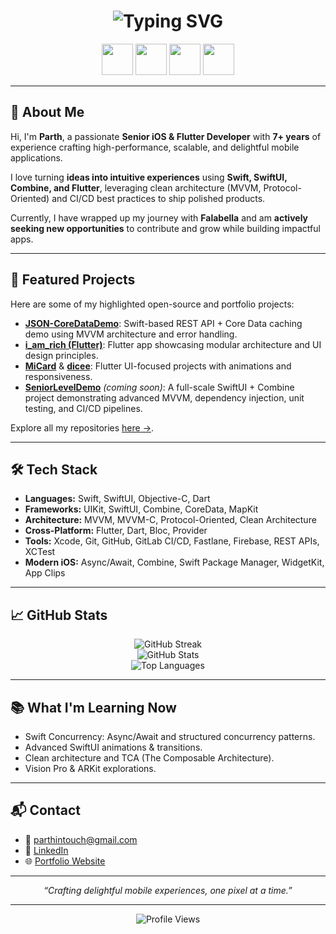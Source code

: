 <h1 align="center">
  <img src="https://readme-typing-svg.herokuapp.com/?font=Inter&size=36&duration=3000&pause=500&center=true&vCenter=true&width=500&lines=%F0%9F%91%8B+Hi%2C+I'm+Parth+Mangi;Senior+iOS+Developer;7%2B+Years+Experience;Open+to+New+Opportunities" alt="Typing SVG" />
</h1>

<p align="center">
  <img src="https://cdn.jsdelivr.net/gh/devicons/devicon/icons/swift/swift-original.svg" width="50"/>
  <img src="https://cdn.jsdelivr.net/gh/devicons/devicon/icons/flutter/flutter-original.svg" width="50"/>
  <img src="https://cdn.jsdelivr.net/gh/devicons/devicon/icons/dart/dart-original.svg" width="50"/>
  <img src="https://cdn.jsdelivr.net/gh/devicons/devicon/icons/github/github-original.svg" width="50"/>
</p>

---

## 🚀 About Me

Hi, I'm **Parth**, a passionate **Senior iOS & Flutter Developer** with **7+ years** of experience crafting high-performance, scalable, and delightful mobile applications.

I love turning **ideas into intuitive experiences** using **Swift, SwiftUI, Combine, and Flutter**, leveraging clean architecture (MVVM, Protocol-Oriented) and CI/CD best practices to ship polished products.

Currently, I have wrapped up my journey with **Falabella** and am **actively seeking new opportunities** to contribute and grow while building impactful apps.

---

## 🧩 Featured Projects

Here are some of my highlighted open-source and portfolio projects:

- [**JSON-CoreDataDemo**](https://github.com/ParthMangi/JSON-CoreDataDemo): Swift-based REST API + Core Data caching demo using MVVM architecture and error handling.
- [**i_am_rich (Flutter)**](https://github.com/ParthMangi/i_am_rich): Flutter app showcasing modular architecture and UI design principles.
- [**MiCard**](https://github.com/ParthMangi/mi_card_flutter) & [**dicee**](https://github.com/ParthMangi/dicee-flutter): Flutter UI-focused projects with animations and responsiveness.
- [**SeniorLevelDemo**](https://github.com/ParthMangi/SeniorLevelDemo) *(coming soon)*: A full-scale SwiftUI + Combine project demonstrating advanced MVVM, dependency injection, unit testing, and CI/CD pipelines.

Explore all my repositories [here →](https://github.com/ParthMangi?tab=repositories).

---

## 🛠 Tech Stack

- **Languages:** Swift, SwiftUI, Objective-C, Dart
- **Frameworks:** UIKit, SwiftUI, Combine, CoreData, MapKit
- **Architecture:** MVVM, MVVM-C, Protocol-Oriented, Clean Architecture
- **Cross-Platform:** Flutter, Dart, Bloc, Provider
- **Tools:** Xcode, Git, GitHub, GitLab CI/CD, Fastlane, Firebase, REST APIs, XCTest
- **Modern iOS:** Async/Await, Combine, Swift Package Manager, WidgetKit, App Clips

---

## 📈 GitHub Stats

<p align="center">
  <img src="https://github-readme-streak-stats.herokuapp.com/?user=ParthMangi&theme=default" alt="GitHub Streak" />
  <br>
  <img src="https://github-readme-stats.vercel.app/api?username=ParthMangi&show_icons=true&theme=default" alt="GitHub Stats" />
  <br>
  <img src="https://github-readme-stats.vercel.app/api/top-langs/?username=ParthMangi&layout=compact&theme=default" alt="Top Languages" />
</p>

---

## 📚 What I'm Learning Now

- Swift Concurrency: Async/Await and structured concurrency patterns.
- Advanced SwiftUI animations & transitions.
- Clean architecture and TCA (The Composable Architecture).
- Vision Pro & ARKit explorations.

---

## 📬 Contact

- 📧 [parthintouch@gmail.com](mailto:parthintouch@gmail.com)
- 💼 [LinkedIn](https://www.linkedin.com/in/parthmangi)
- 🌐 [Portfolio Website](https://parthmangi.com)

---

<p align="center">
  <i>“Crafting delightful mobile experiences, one pixel at a time.”</i>
</p>

---

<p align="center">
  <img src="https://komarev.com/ghpvc/?username=ParthMangi&style=flat-square" alt="Profile Views" />
</p>
